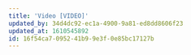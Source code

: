 ```yaml
---
title: 'Video [VIDEO]'
updated_by: 34d4dc92-ec1a-4900-9a81-ed8dd8606f23
updated_at: 1610545892
id: 16f54ca7-0952-41b9-9e3f-0e85bc17127b
---
```

